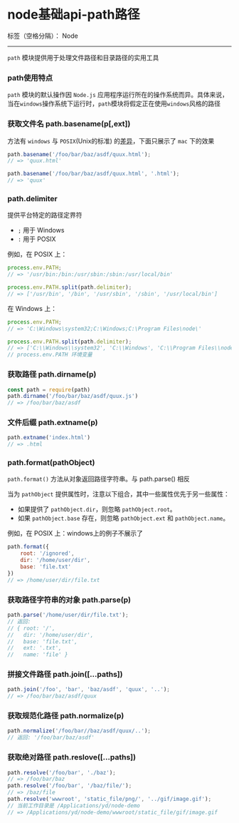 ﻿# node基础api-path路径

标签（空格分隔）： Node

---

`path` 模块提供用于处理文件路径和目录路径的实用工具

<h3>path使用特点</h3>

`path` 模块的默认操作因 `Node.js` 应用程序运行所在的操作系统而异。具体来说，当在`windows`操作系统下运行时，`path`模块将假定正在使用`windows`风格的路径

<h3>获取文件名 path.basename(p[,ext])</h3>

方法有 `windows` 与 `POSIX`(Unix的标准) 的[差异](http://nodejs.cn/api/path.html)，下面只展示了 `mac` 下的效果

```javascript
path.basename('/foo/bar/baz/asdf/quux.html');
// => 'quux.html'

path.basename('/foo/bar/baz/asdf/quux.html', '.html');
// => 'quux'
```

<h3>path.delimiter</h3>

提供平台特定的路径定界符

- `;` 用于 Windows
- `:` 用于 POSIX

例如，在 POSIX 上：

```javascript
process.env.PATH;
// => '/usr/bin:/bin:/usr/sbin:/sbin:/usr/local/bin'

process.env.PATH.split(path.delimiter);
// => ['/usr/bin', '/bin', '/usr/sbin', '/sbin', '/usr/local/bin']
```

在 Windows 上：
```javascript
process.env.PATH;
// => 'C:\Windows\system32;C:\Windows;C:\Program Files\node\'

process.env.PATH.split(path.delimiter);
// => ['C:\\Windows\\system32', 'C:\\Windows', 'C:\\Program Files\\node\\']
// process.env.PATH 环境变量
```

<h3>获取路径 path.dirname(p)</h3>

```javascript
const path = require(path)
path.dirname('/foo/bar/baz/asdf/quux.js')
// => /foo/bar/baz/asdf
```

<h3>文件后缀 path.extname(p)</h3>

```javascript
path.extname('index.html')
// => .html
```

<h3>path.format(pathObject)</h3>

`path.format()` 方法从对象返回路径字符串。与 path.parse() 相反

当为 `pathObject` 提供属性时，注意以下组合，其中一些属性优先于另一些属性：

- 如果提供了 `pathObject.dir`，则忽略 `pathObject.root`。
- 如果 `pathObject.base` 存在，则忽略 `pathObject.ext` 和 `pathObject.name`。

例如，在 POSIX 上：windows上的例子不展示了

```javascript
path.format({
    root: '/ignored',
    dir: '/home/user/dir',
    base: 'file.txt'
})
// => /home/user/dir/file.txt
```

<h3>获取路径字符串的对象 path.parse(p)</h3>

```javascript
path.parse('/home/user/dir/file.txt');
// 返回:
// { root: '/',
//   dir: '/home/user/dir',
//   base: 'file.txt',
//   ext: '.txt',
//   name: 'file' }
```

<h3>拼接文件路径 path.join([...paths])</h3>

```javascript
path.join('/foo', 'bar', 'baz/asdf', 'quux', '..');
// => /foo/bar/baz/asdf/quux
```

<h3>获取规范化路径 path.normalize(p)</h3>

```javascript
path.normalize('/foo/bar//baz/asdf/quux/..');
// 返回: '/foo/bar/baz/asdf'
```

<h3>获取绝对路径 path.reslove([...paths])</h3>

```javascript
path.resolve('/foo/bar', './baz');
// => /foo/bar/baz
path.resolve('/foo/bar', '/baz/file/');
// => /baz/file
path.resolve('wwwroot', 'static_file/png/', '../gif/image.gif');
// 当前工作目录是 /Applications/yd/node-demo
// => /Applications/yd/node-demo/wwwroot/static_file/gif/image.gif
```



